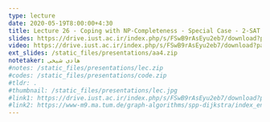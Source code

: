 ```yaml
---
type: lecture
date: 2020-05-19T8:00:00+4:30
title: Lecture 26 - Coping with NP-Completeness - Special Case - 2-SAT
slides: https://drive.iust.ac.ir/index.php/s/FSwB9rAsEyu2eb7/download?path=%2FSlides&files=S26.pdf
video: https://drive.iust.ac.ir/index.php/s/FSwB9rAsEyu2eb7/download?path=%2FVideos&files=S26.mp4
ext_slides: /static_files/presentations/aa4.zip
notetaker: هادی شیخی
#notes: /static_files/presentations/lec.zip
#codes: /static_files/presentations/code.zip
#tldr: .
#thumbnail: /static_files/presentations/lec.jpg
#link1: https://drive.iust.ac.ir/index.php/s/FSwB9rAsEyu2eb7/download?path=%2FMaterial&files=Simplex_Cengage.pdf
#link2: https://www-m9.ma.tum.de/graph-algorithms/spp-dijkstra/index_en.html
---
```

